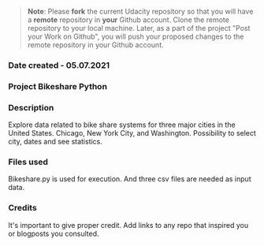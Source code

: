 >**Note**: Please **fork** the current Udacity repository so that you will have a **remote** repository in **your** Github account. Clone the remote repository to your local machine. Later, as a part of the project "Post your Work on Github", you will push your proposed changes to the remote repository in your Github account.

### Date created - 05.07.2021

### Project Bikeshare Python

### Description
Explore data related to bike share systems for three major cities in the United States.
Chicago, New York City, and Washington.
Possibility to select city, dates and see statistics.

### Files used
Bikeshare.py is used for execution.
And three csv files are needed as input data.

### Credits
It's important to give proper credit. Add links to any repo that inspired you or blogposts you consulted.

